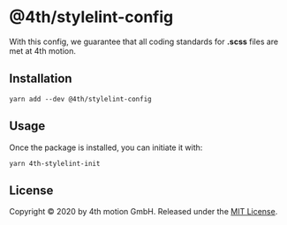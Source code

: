 # @4th/stylelint-config

With this config, we guarantee that all coding standards for **.scss** files are met at 4th motion.

## Installation

```
yarn add --dev @4th/stylelint-config
```
## Usage

Once the package is installed, you can initiate it with:

```
yarn 4th-stylelint-init
```

## License

Copyright © 2020 by 4th motion GmbH. Released under the [MIT License](LICENSE.md).
